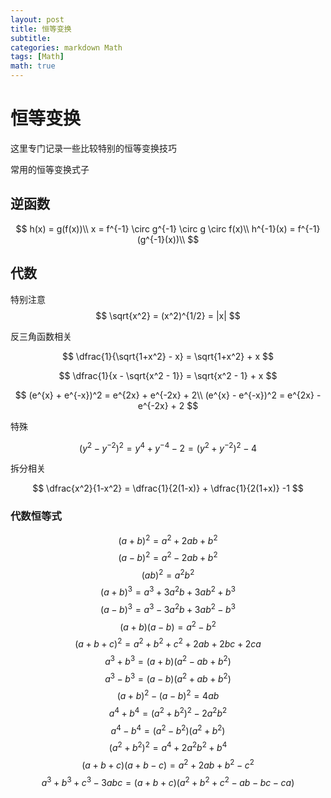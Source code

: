 ```yaml
---
layout: post
title: 恒等变换
subtitle: 
categories: markdown Math
tags: [Math]
math: true
--- 
```


# 恒等变换

这里专门记录一些比较特别的恒等变换技巧

常用的恒等变换式子

## 逆函数

$$
h(x) = g(f(x))\\
x = f^{-1} \circ g^{-1} \circ g \circ f(x)\\
h^{-1}(x) = f^{-1}(g^{-1}(x))\\
$$

## 代数

特别注意
$$
\sqrt{x^2} = (x^2)^{1/2} = |x|
$$

反三角函数相关

$$
\dfrac{1}{\sqrt{1+x^2} - x} = \sqrt{1+x^2} + x
$$

$$
\dfrac{1}{x - \sqrt{x^2 - 1}} = \sqrt{x^2 - 1} + x
$$

$$
(e^{x} + e^{-x})^2 = e^{2x} + e^{-2x} + 2\\
(e^{x} - e^{-x})^2 = e^{2x} - e^{-2x} + 2
$$

特殊

$$
(y^2-y^{-2})^2 = y^4 + y^{-4} -2 = (y^2+y^{-2})^2 - 4
$$


拆分相关

$$
\dfrac{x^2}{1-x^2} = \dfrac{1}{2(1-x)} + \dfrac{1}{2(1+x)} -1
$$








### 代数恒等式


$$(a + b)^2 = a^2 + 2ab + b^2$$
$$(a - b)^2 = a^2 - 2ab + b^2$$
$$(ab)^2 = a^2 b^2$$
$$(a + b)^3 = a^3 + 3a^2b + 3ab^2 + b^3$$
$$(a - b)^3 = a^3 - 3a^2b + 3ab^2 - b^3$$
$$(a + b)(a - b) = a^2 - b^2$$
$$(a + b + c)^2 = a^2 + b^2 + c^2 + 2ab + 2bc + 2ca$$
$$a^3 + b^3 = (a + b)(a^2 - ab + b^2)$$
$$a^3 - b^3 = (a - b)(a^2 + ab + b^2)$$
$$(a + b)^2 - (a - b)^2 = 4ab$$
$$a^4 + b^4 = (a^2 + b^2)^2 - 2a^2b^2$$
$$a^4 - b^4 = (a^2 - b^2)(a^2 + b^2)$$
$$(a^2 + b^2)^2 = a^4 + 2a^2b^2 + b^4$$
$$(a + b + c)(a + b - c) = a^2 + 2ab + b^2 - c^2$$
$$a^3 + b^3 + c^3 - 3abc = (a + b + c)(a^2 + b^2 + c^2 - ab - bc - ca)$$
